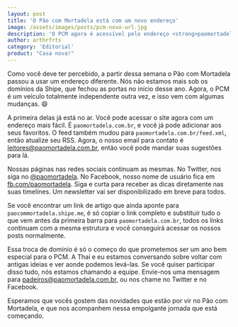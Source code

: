 ```yaml
---
layout: post
title: 'O Pão com Mortadela está com um novo endereço'
image: /assets/images/posts/pcm-novo-url.jpg
description: 'O PCM agora é acessível pelo endereço <strong>paomortadela.com.br</strong>'
author: arthrfrts
category: 'Editorial'
product: "Casa nova!"
---
```


Como você deve ter percebido, a partir dessa semana o Pão com Mortadela passou a usar um endereço diferente. Nós não estamos mais sob os domínios da Shipe, que fechou as portas no início desse ano. Agora, o PCM é um veículo totalmente independente outra vez, e isso vem com algumas mudanças. :smile:

A primeira delas já está no ar. Você pode acessar o site agora com um endereço mais fácil. É `paomortadela.com.br`, e você já pode adicionar aos seus favoritos. O feed também mudou para `paomortadela.com.br/feed.xml`, então atualize seu RSS. Agora, o nosso email para contato é [leitores@paomortadela.com.br](mailto:leitores@paomortadela.com.br), então você pode mandar suas sugestões para lá.

Nossas páginas nas redes sociais continuam as mesmas. No Twitter, nos siga no [@paomortadela](https://twitter.com/paomortadela). No Facebook, nosso nome de usuário fica em [fb.com/paomortadela](https://www.facebook.com/paomortadela). Siga e curta para receber as dicas diretamente nas suas timelines. Um newsletter vai ser disponibilizado em breve para todos.

Se você encontrar um link de artigo que ainda aponte para `paocommortadela.shipe.me`, é só copiar o link completo e substituir tudo o que vem antes da primeira barra para `paomortadela.com.br`, todos os links continuam com a mesma estrutura e você conseguirá acessar os nossos posts normalmente.

Essa troca de domínio é só o começo do que prometemos ser um ano bem especial para o PCM. A Thai e eu estamos conversando sobre voltar com antigas ideias e ver aonde podemos levá-las. Se você quiser participar disso tudo, nós estamos chamando a equipe. Envie-nos uma mensagem para [padeiros@paomortadela.com.br](mailto:padeiros@paomortadela.com.br), ou nos chame no Twitter e no Facebook.

Esperamos que vocês gostem das novidades que estão por vir no Pão com Mortadela, e que nos acompanhem nessa empolgante jornada que está começando.
